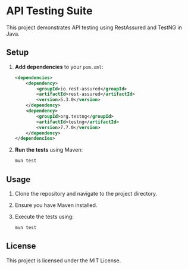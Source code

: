 # API Testing Suite

This project demonstrates API testing using RestAssured and TestNG in Java.

## Setup

1. **Add dependencies** to your `pom.xml`:

    ```xml
    <dependencies>
        <dependency>
            <groupId>io.rest-assured</groupId>
            <artifactId>rest-assured</artifactId>
            <version>5.3.0</version>
        </dependency>
        <dependency>
            <groupId>org.testng</groupId>
            <artifactId>testng</artifactId>
            <version>7.7.0</version>
        </dependency>
    </dependencies>
    ```

2. **Run the tests** using Maven:

    ```bash
    mvn test
    ```

## Usage

1. Clone the repository and navigate to the project directory.
2. Ensure you have Maven installed.
3. Execute the tests using:

    ```bash
    mvn test
    ```

## License

This project is licensed under the MIT License.
